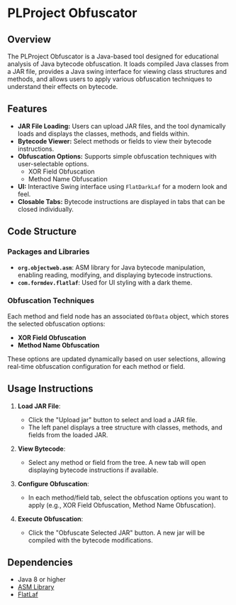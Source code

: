 # PLProject Obfuscator

## Overview

The PLProject Obfuscator is a Java-based tool designed for educational analysis of Java bytecode obfuscation. It loads compiled Java classes from a JAR file, provides a Java swing interface for viewing class structures and methods, and allows users to apply various obfuscation techniques to understand their effects on bytecode.

## Features

- **JAR File Loading:** Users can upload JAR files, and the tool dynamically loads and displays the classes, methods, and fields within.
- **Bytecode Viewer:** Select methods or fields to view their bytecode instructions.
- **Obfuscation Options:** Supports simple obfuscation techniques with user-selectable options.
  - XOR Field Obfuscation
  - Method Name Obfuscation
- **UI:** Interactive Swing interface using `FlatDarkLaf` for a modern look and feel.
- **Closable Tabs:** Bytecode instructions are displayed in tabs that can be closed individually.

## Code Structure

### Packages and Libraries

- **`org.objectweb.asm`**: ASM library for Java bytecode manipulation, enabling reading, modifying, and displaying bytecode instructions.
- **`com.formdev.flatlaf`**: Used for UI styling with a dark theme.

### Obfuscation Techniques

Each method and field node has an associated `ObfData` object, which stores the selected obfuscation options:
- **XOR Field Obfuscation**
- **Method Name Obfuscation**

These options are updated dynamically based on user selections, allowing real-time obfuscation configuration for each method or field.

## Usage Instructions

1. **Load JAR File**:
   - Click the "Upload jar" button to select and load a JAR file.
   - The left panel displays a tree structure with classes, methods, and fields from the loaded JAR.

2. **View Bytecode**:
   - Select any method or field from the tree. A new tab will open displaying bytecode instructions if available.

3. **Configure Obfuscation**:
   - In each method/field tab, select the obfuscation options you want to apply (e.g., XOR Field Obfuscation, Method Name Obfuscation).

4. **Execute Obfuscation**:
   - Click the "Obfuscate Selected JAR" button. A new jar will be compiled with the bytecode modifications.

## Dependencies

- Java 8 or higher
- [ASM Library](https://asm.ow2.io/)
- [FlatLaf](https://www.formdev.com/flatlaf/)
